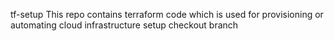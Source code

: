 tf-setup
This repo contains terraform code which is used for provisioning or automating cloud infrastructure setup
checkout branch